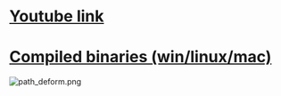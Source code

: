 # [Youtube link](http://www.youtube.com/watch?v=nioQtfJv6T8#t=132) #
# [Compiled binaries (win/linux/mac)](https://www.dropbox.com/sh/itc4obuyz0rrw67/AADzrgxDTmIUjFnbdov5G3dDa) #
![path_deform.png](https://bitbucket.org/repo/8o9L8x/images/2027329201-path_deform.png)